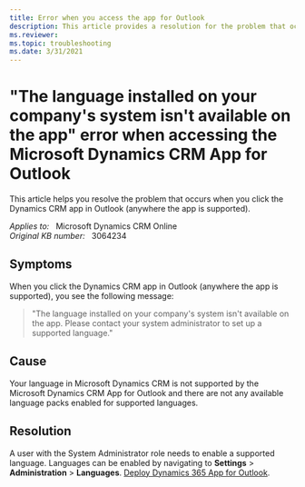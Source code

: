 ```yaml
---
title: Error when you access the app for Outlook
description: This article provides a resolution for the problem that occurs when you click the Dynamics CRM app in Outlook (anywhere the app is supported).
ms.reviewer: 
ms.topic: troubleshooting
ms.date: 3/31/2021
---
```

# "The language installed on your company's system isn't available on the app" error when accessing the Microsoft Dynamics CRM App for Outlook

This article helps you resolve the problem that occurs when you click the Dynamics CRM app in Outlook (anywhere the app is supported).

_Applies to:_ &nbsp; Microsoft Dynamics CRM Online  
_Original KB number:_ &nbsp; 3064234

## Symptoms

When you click the Dynamics CRM app in Outlook (anywhere the app is supported), you see the following message:

> "The language installed on your company's system isn't available on the app.
Please contact your system administrator to set up a supported language."

## Cause

Your language in Microsoft Dynamics CRM is not supported by the Microsoft Dynamics CRM App for Outlook and there are not any available language packs enabled for supported languages.

## Resolution

A user with the System Administrator role needs to enable a supported language. Languages can be enabled by navigating to **Settings** > **Administration** > **Languages**. [Deploy Dynamics 365 App for Outlook](/previous-versions/dynamicscrm-2016/administering-dynamics-365/dn946901(v=crm.8)).
